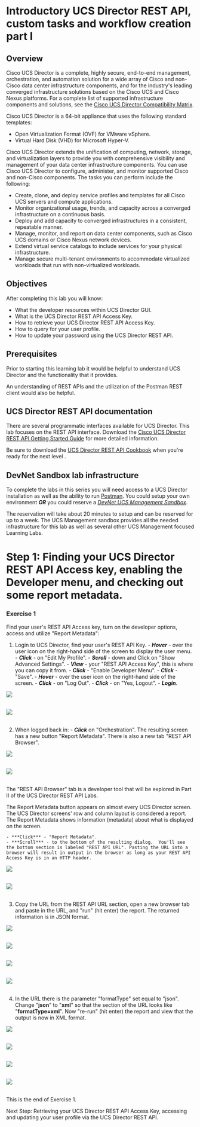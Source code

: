 # Introductory UCS Director REST API, custom tasks and workflow creation part I

## Overview
Cisco UCS Director is a complete, highly secure, end-to-end management, orchestration, and automation solution for a wide array of Cisco and non-Cisco data center infrastructure components, and for the industry's leading converged infrastructure solutions based on the Cisco UCS and Cisco Nexus platforms. For a complete list of supported infrastructure components and solutions, see the [Cisco UCS Director Compatibility Matrix](http://www.cisco.com/c/en/us/support/servers-unified-computing/ucs-director/products-device-support-tables-list.html).

Cisco UCS Director is a 64-bit appliance that uses the following standard templates:

  - Open Virtualization Format (OVF) for VMware vSphere.
  - Virtual Hard Disk (VHD) for Microsoft Hyper-V.

Cisco UCS Director extends the unification of computing, network, storage, and virtualization layers to provide you with comprehensive visibility and management of your data center infrastructure components. You can use Cisco UCS Director to configure, administer, and monitor supported Cisco and non-Cisco components. The tasks you can perform include the following:

  - Create, clone, and deploy service profiles and templates for all Cisco UCS servers and compute applications.
  - Monitor organizational usage, trends, and capacity across a converged infrastructure on a continuous basis.
  - Deploy and add capacity to converged infrastructures in a consistent, repeatable manner.
  - Manage, monitor, and report on data center components, such as Cisco UCS domains or Cisco Nexus network devices.
  - Extend virtual service catalogs to include services for your physical infrastructure.
  - Manage secure multi-tenant environments to accommodate virtualized workloads that run with non-virtualized workloads.

## Objectives

After completing this lab you will know:

  - What the developer resources within UCS Director GUI.
  - What is the UCS Director REST API Access Key.
  - How to retrieve your UCS Director REST API Access Key.
  - How to query for your user profile.
  - How to update your password using the UCS Director REST API.

## Prerequisites
Prior to starting this learning lab it would be helpful to understand UCS Director and the functionality that it provides.

An understanding of REST APIs and the utilization of the Postman REST client would also be helpful.

## UCS Director REST API documentation
There are several programmatic interfaces available for UCS Director. This lab focuses on the REST API interface. Download the [Cisco UCS Director REST API Getting Started Guide](https://www.cisco.com/c/en/us/td/docs/unified_computing/ucs/ucs-director/rest-api-getting-started-guide/6-5/cisco-ucs-director-REST-API-getting-started-65.html) for more detailed information.

Be sure to download the [UCS Director REST API Cookbook](https://www.cisco.com/c/en/us/td/docs/unified_computing/ucs/ucs-director/rest-api-cookbook/6-5/cisco-ucs-director-REST-API-cookbook-65.html) when you're ready for the next level .

## DevNet Sandbox lab infrastructure

To complete the labs in this series you will need access to a UCS Director installation as well as the ability to run [Postman](https://www.getpostman.com/postman). You could setup your own environment ***OR*** you could reserve a [*DevNet UCS Management Sandbox*](https://devnetsandbox.cisco.com/RM/Diagram/Index/3323b7b0-b70b-4b1e-a929-6bdbff3aac8a?diagramType=Topology).

The reservation will take about 20 minutes to setup and can be reserved for up to a week. The UCS Management sandbox provides all the needed infrastructure for this lab as well as several other UCS Management focused Learning Labs.

# Step 1: Finding your UCS Director REST API Access key, enabling the Developer menu, and checking out some report metadata.

### Exercise 1
Find your user's REST API Access key, turn on the developer options, access and utilize "Report Metadata":

  1. Login to UCS Director, find your user's REST API Key.
    - ***Hover*** - over the user icon on the right-hand side of the screen to display the user menu.
    - ***Click*** - on "Edit My Profile".
    - ***Scroll*** - down and Click on "Show Advanced Settings".
    - ***View*** - your "REST API Access Key", this is where you can copy it from.
    - ***Click*** - "Enable Developer Menu".
    - ***Click*** - "Save".
    - ***Hover*** - over the user icon on the right-hand side of the screen.
    - ***Click*** - on "Log Out".
    - ***Click*** - on "Yes, Logout".
    - ***Login***.

  ![](/posts/files/ucsd-rest-api-101/assets/images/ucsd-rest-api-101-01.jpg)<br/><br/>

  ![](assets/images/ucsd-rest-api-101-01.jpg)<br/><br/>

  2. When logged back in:
    - ***Click*** on "Orchestration".
    The resulting screen has a new button "Report Metadata". There is also a new tab "REST API Browser".

  ![](/posts/files/ucsd-rest-api-101/assets/images/ucsd-rest-api-101-02.jpg)<br/><br/>

  ![](assets/images/ucsd-rest-api-101-02.jpg)<br/><br/>

  The "REST API Browser" tab is a developer tool that will be explored in Part II of the UCS Director REST API Labs.

  The Report Metadata button appears on almost every UCS Director screen.  The UCS Director screens' row and column layout is considered a report. The Report Metadata shows information (metadata) about what is displayed on the screen.

    - ***Click*** - "Report Metadata".
    - ***Scroll*** - to the bottom of the resulting dialog.  You'll see the bottom section is labeled "REST API URL". Pasting the URL into a browser will result in output in the browser as long as your REST API Access Key is in an HTTP header.

  ![](/posts/files/ucsd-rest-api-101/assets/images/ucsd-rest-api-101-03.jpg)<br/><br/>

  ![](assets/images/ucsd-rest-api-101-03.jpg)<br/><br/>

  3. Copy the URL from the REST API URL section, open a new browser tab and paste in the URL, and "run" (hit enter) the report. The returned information is in JSON format.

  ![](/posts/files/ucsd-rest-api-101/assets/images/ucsd-rest-api-101-04.jpg)<br/><br/>

  ![](assets/images/ucsd-rest-api-101-04.jpg)<br/><br/>

  ![](/posts/files/ucsd-rest-api-101/assets/images/ucsd-rest-api-101-05.jpg)<br/><br/>

  ![](assets/images/ucsd-rest-api-101-05.jpg)<br/><br/>

  4. In the URL there is the parameter "formatType" set equal to "json". Change "**json**" to "**xml**" so that the section of the URL looks like "**formatType=xml**". Now "re-run" (hit enter) the report and view that the output is now in XML format.

  ![](/posts/files/ucsd-rest-api-101/assets/images/ucsd-rest-api-101-05.jpg)<br/><br/>

  ![](assets/images/ucsd-rest-api-101-05.jpg)<br/><br/>

  ![](/posts/files/ucsd-rest-api-101/assets/images/ucsd-rest-api-101-06.jpg)<br/><br/>

  ![](assets/images/ucsd-rest-api-101-06.jpg)<br/><br/>

  This is the end of Exercise 1.

Next Step: Retrieving your UCS Director REST API Access Key, accessing and updating your user profile via the UCS Director REST API.
